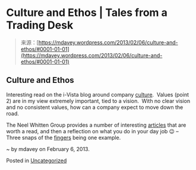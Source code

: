 <!--yml
category: 未分类
date: 2024-05-18 06:30:25
-->

# Culture and Ethos | Tales from a Trading Desk

> 来源：[https://mdavey.wordpress.com/2013/02/06/culture-and-ethos/#0001-01-01](https://mdavey.wordpress.com/2013/02/06/culture-and-ethos/#0001-01-01)

## Culture and Ethos

Interesting read on the i-Vista blog around company [culture](http://www.ivistasolutions.com/blog/a_culture_that_works_creating_a_company_ethos_that_spells_success/).  Values (point 2) are in my view extremely important, tied to a vision.  With no clear vision and no consistent values, how can a company expect to move down the road.

The Neel Whitten Group provides a number of interesting [articles](http://nealwhittengroup.com/articles/) that are worth a read, and then a reflection on what you do in your day job 😉 – Three snaps of the [fingers](http://nealwhittengroup.com/articles/three-snaps-of-the-fingers/) being one example.

~ by mdavey on February 6, 2013.

Posted in [Uncategorized](https://mdavey.wordpress.com/category/uncategorized/)